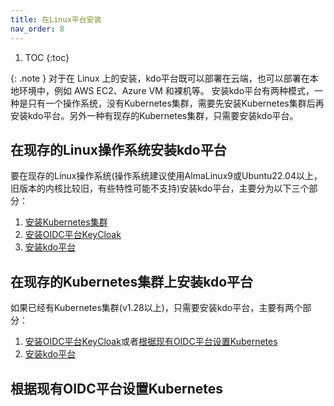 ```yaml
---
title: 在Linux平台安装
nav_order: 8
---
```



1. TOC
{:toc}


{: .note }
对于在 Linux 上的安装，kdo平台既可以部署在云端，也可以部署在本地环境中，例如 AWS EC2、Azure VM 和裸机等。
安装kdo平台有两种模式，一种是只有一个操作系统，没有Kubernetes集群，需要先安装Kubernetes集群后再安装kdo平台。另外一种有现存的Kubernetes集群，只需要安装kdo平台。




## 在现存的Linux操作系统安装kdo平台

要在现存的Linux操作系统(操作系统建议使用AlmaLinux9或Ubuntu22.04以上，旧版本的内核比较旧，有些特性可能不支持)安装kdo平台，主要分为以下三个部分：


1. [安装Kubernetes集群](kubernetes)
2. [安装OIDC平台KeyCloak](keycloak)
3. [安装kdo平台](kdo)


## 在现存的Kubernetes集群上安装kdo平台


如果已经有Kubernetes集群(v1.28以上)，只需要安装kdo平台，主要有两个部分：
1. [安装OIDC平台KeyCloak](keycloak)或者[根据现有OIDC平台设置Kubernetes](#根据现有oidc平台设置kubernetes)
2. [安装kdo平台](kdo)




## 根据现有OIDC平台设置Kubernetes